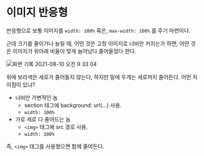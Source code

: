 # 이미지 반응형

반응형으로 보통 이미지를 `width: 100%` 혹은, `max-width: 100%` 를 주기 마련이다.

근데 크기를 줄이거나 늘릴 때, 어떤 것은 고정 이미지로 너비만 커지는가 하면, 어떤 것은 이미지가 위아래 비율이 맞게 늘어났다 줄어들었다 한다.

![화면 기록 2021-08-10 오전 9 33 04](https://user-images.githubusercontent.com/59427983/128791073-5f8a99e4-81ec-4513-a3b1-68c427b963bd.gif)

위에 보라색은 세로가 줄어들지 않는다, 하지만 밑에 두개는 세로까지 줄어든다. 어떤 차이점이 있냐?

- 너비만 가변적인 놈
  - section 태그에 background: url(...) 사용.
  - `width: 100%`
- 가로 세로 다 줄어드는 놈
  - `<img>` 태그에 src 경로 사용.
  - `width: 100%`

즉, `<img>` 태그를 사용했으면 함께 줄어든다.